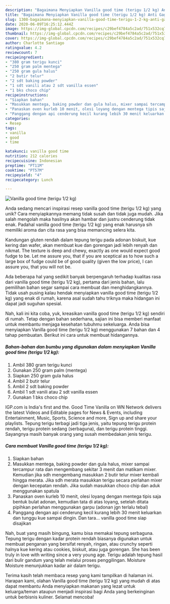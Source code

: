 ```yaml
---
description: "Bagaimana Menyiapkan Vanilla good time (terigu 1/2 kg) Anti Gagal"
title: "Bagaimana Menyiapkan Vanilla good time (terigu 1/2 kg) Anti Gagal"
slug: 1308-bagaimana-menyiapkan-vanilla-good-time-terigu-1-2-kg-anti-gagal
date: 2020-06-09T16:25:12.444Z
image: https://img-global.cpcdn.com/recipes/c29bef4784a5c2ad/751x532cq70/vanilla-good-time-terigu-12-kg-foto-resep-utama.jpg
thumbnail: https://img-global.cpcdn.com/recipes/c29bef4784a5c2ad/751x532cq70/vanilla-good-time-terigu-12-kg-foto-resep-utama.jpg
cover: https://img-global.cpcdn.com/recipes/c29bef4784a5c2ad/751x532cq70/vanilla-good-time-terigu-12-kg-foto-resep-utama.jpg
author: Charlotte Santiago
ratingvalue: 4.2
reviewcount: 7
recipeingredient:
- "380 gram terigu kunci"
- "250 gram palm mentega"
- "250 gram gula halus"
- "2 butir telur"
- "2 sdt baking powder"
- "1 sdt vanili atau 2 sdt vanilla essen"
- "1 bks choco chip"
recipeinstructions:
- "Siapkan bahan"
- "Masukkan mentega, baking powder dan gula halus, mixer sampai tercampur rata dan mengembang sekitar 3 menit dan matikam mixer. Kemudian jika sdh mengembang masukkan 2 butir telur mixer kembali hingga merata. Jika sdh merata masukkan terigu secara perlahan mixer dengan kecepatan rendah. Jika sudah masukkan choco chip dan aduk menggunakan spatula"
- "Panaskan oven kurleb 10 menit, olesi loyang dengan mentega tipis saja bentuk bulat adonan, kemudian tata di atas loyang, setelah ditata pipihkan perlahan menggunakan garpu (adonan jgn terlalu tebal)"
- "Panggang dengan api cenderung kecil kurang lebih 30 menit keluarkan dan tunggu kue sampai dingin. Dan tara... vanilla good time siap disajikan"
categories:
- Resep
tags:
- vanilla
- good
- time

katakunci: vanilla good time 
nutrition: 212 calories
recipecuisine: Indonesian
preptime: "PT11M"
cooktime: "PT57M"
recipeyield: "4"
recipecategory: Lunch

---
```



![Vanilla good time (terigu 1/2 kg)](https://img-global.cpcdn.com/recipes/c29bef4784a5c2ad/751x532cq70/vanilla-good-time-terigu-12-kg-foto-resep-utama.jpg)

Anda sedang mencari inspirasi resep vanilla good time (terigu 1/2 kg) yang unik? Cara menyiapkannya memang tidak susah dan tidak juga mudah. Jika salah mengolah maka hasilnya akan hambar dan justru cenderung tidak enak. Padahal vanilla good time (terigu 1/2 kg) yang enak harusnya sih memiliki aroma dan cita rasa yang bisa memancing selera kita.

Kandungan gluten rendah dalam tepung terigu pada adonan biskuit, kue kering dan wafer, akan membuat kue dan gorengan jadi lebih renyah dan nikmat. The texture is deep and chewy, exactly as one would expect good fudge to be. Let me assure you, that if you are sceptical as to how such a large box of fudge could be of good quality (given the low price), I can assure you, that you will not be.

Ada beberapa hal yang sedikit banyak berpengaruh terhadap kualitas rasa dari vanilla good time (terigu 1/2 kg), pertama dari jenis bahan, lalu pemilihan bahan segar sampai cara membuat dan menghidangkannya. Tidak usah pusing kalau hendak menyiapkan vanilla good time (terigu 1/2 kg) yang enak di rumah, karena asal sudah tahu triknya maka hidangan ini dapat jadi suguhan spesial.


Nah, kali ini kita coba, yuk, kreasikan vanilla good time (terigu 1/2 kg) sendiri di rumah. Tetap dengan bahan sederhana, sajian ini bisa memberi manfaat untuk membantu menjaga kesehatan tubuhmu sekeluarga. Anda bisa menyiapkan Vanilla good time (terigu 1/2 kg) menggunakan 7 bahan dan 4 tahap pembuatan. Berikut ini cara untuk membuat hidangannya.

<!--inarticleads1-->

##### Bahan-bahan dan bumbu yang digunakan dalam menyiapkan Vanilla good time (terigu 1/2 kg):

1. Ambil 380 gram terigu kunci
1. Gunakan 250 gram palm (mentega)
1. Siapkan 250 gram gula halus
1. Ambil 2 butir telur
1. Ambil 2 sdt baking powder
1. Ambil 1 sdt vanili atau 2 sdt vanilla essen
1. Gunakan 1 bks choco chip


IGP.com is India&#39;s first and the. Good Time Vanilla on WN Network delivers the latest Videos and Editable pages for News &amp; Events, including Entertainment, Music, Sports, Science and more, Sign up and share your playlists. Tepung terigu terbagi jadi tiga jenis, yaitu tepung terigu protein rendah, terigu protein sedang (serbaguna), dan terigu protein tinggi. Sayangnya masih banyak orang yang susah membedakan jenis terigu. 

<!--inarticleads2-->

##### Cara membuat Vanilla good time (terigu 1/2 kg):

1. Siapkan bahan
1. Masukkan mentega, baking powder dan gula halus, mixer sampai tercampur rata dan mengembang sekitar 3 menit dan matikam mixer. Kemudian jika sdh mengembang masukkan 2 butir telur mixer kembali hingga merata. Jika sdh merata masukkan terigu secara perlahan mixer dengan kecepatan rendah. Jika sudah masukkan choco chip dan aduk menggunakan spatula
1. Panaskan oven kurleb 10 menit, olesi loyang dengan mentega tipis saja bentuk bulat adonan, kemudian tata di atas loyang, setelah ditata pipihkan perlahan menggunakan garpu (adonan jgn terlalu tebal)
1. Panggang dengan api cenderung kecil kurang lebih 30 menit keluarkan dan tunggu kue sampai dingin. Dan tara... vanilla good time siap disajikan


Nah, buat yang masih bingung, kamu bisa memakai tepung serbaguna. Tepung terigu dengan kadar protein rendah biasanya digunakan untuk membuat penganan yang bersifat renyah, ringan, atau crunchy seperti halnya kue kering atau cookies, biskuit, atau juga gorengan. She has been truly in love with writing since a very young age. Terigu adalah tepung hasil dari bulir gandum yang telah melalui proses penggilingan. Moisture Moisture menunjukkan kadar air dalam terigu. 

Terima kasih telah membaca resep yang kami tampilkan di halaman ini. Harapan kami, olahan Vanilla good time (terigu 1/2 kg) yang mudah di atas dapat membantu Anda menyiapkan makanan yang lezat untuk keluarga/teman ataupun menjadi inspirasi bagi Anda yang berkeinginan untuk berbisnis kuliner. Selamat mencoba!
